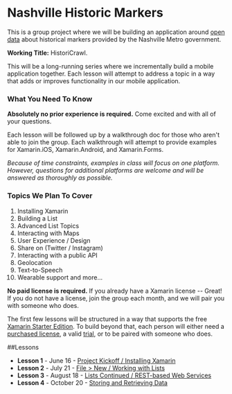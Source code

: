 # Nashville Historic Markers
This is a group project where we will be building an application around [open data](https://data.nashville.gov) about historical markers provided by the Nashville Metro government. 

**Working Title:** HistoriCrawl.

This will be a long-running series where we incrementally build a mobile application together. Each lesson will attempt to address a topic in a way that adds or improves functionality in our mobile application.

### What You Need To Know

**Absolutely no prior experience is required.** Come excited and with all of your questions.

Each lesson will be followed up by a walkthrough doc for those who aren't able to join the group. Each walkthrough will attempt to provide examples for Xamarin.iOS, Xamarin.Android, and Xamarin.Forms. 

_Because of time constraints, examples in class will focus on one platform. However, questions for additional platforms are welcome and will be answered as thoroughly as possible._

### Topics We Plan To Cover
1. Installing Xamarin
2. Building a List
3. Advanced List Topics
5. Interacting with Maps
6. User Experience / Design
7. Share on (Twitter / Instagram)
7. Interacting with a public API
8. Geolocation
9. Text-to-Speech
10. Wearable support and more...

**No paid license is required.** If you already have a Xamarin license -- Great! If you do not have a license, join the group each month, and we will pair you with someone who does. 

The first few lessons will be structured in a way that supports the free [Xamarin Starter Edition](http://xamarin.com/starter). To build beyond that, each person will either need a [purchased license](https://store.xamarin.com/), a valid [trial](http://developer.xamarin.com/guides/cross-platform/getting_started/beginning_a_xamarin_trial/), or to be paired with someone who does.

##Lessons
* **Lesson 1** - June 16 - [Project Kickoff / Installing Xamarin](https://github.com/NashXam/nashville-historic-markers/wiki/Lesson-1)
* **Lesson 2** - July 21 - [File > New / Working with Lists](https://github.com/NashXam/nashville-historic-markers/wiki/Lesson-2)
* **Lesson 3** - August 18 - [Lists Continued / REST-based Web Services](https://github.com/NashXam/nashville-historic-markers/wiki/Lesson-3)
* **Lesson 4** - October 20 - [Storing and Retrieving Data](https://github.com/NashXam/nashville-historic-markers/wiki/Lesson-4)


